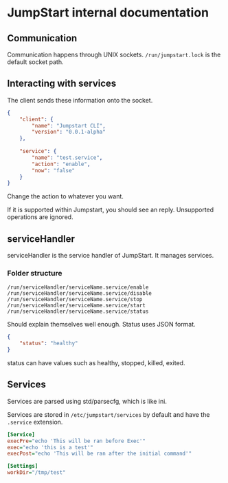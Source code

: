 # JumpStart internal documentation

## Communication
Communication happens through UNIX sockets. `/run/jumpstart.lock` is the default socket path.

## Interacting with services

The client sends these information onto the socket.

```json
{
    "client": {
        "name": "Jumpstart CLI",
        "version": "0.0.1-alpha"
    },
    
    "service": {
        "name": "test.service",
        "action": "enable",
        "now": "false"
    }    
}
```

Change the action to whatever you want.

If it is supported within Jumpstart, you should see an reply. Unsupported operations are ignored.

## serviceHandler
serviceHandler is the service handler of JumpStart. It manages services.

### Folder structure
```
/run/serviceHandler/serviceName.service/enable
/run/serviceHandler/serviceName.service/disable
/run/serviceHandler/serviceName.service/stop
/run/serviceHandler/serviceName.service/start
/run/serviceHandler/serviceName.service/status
```
Should explain themselves well enough.
Status uses JSON format.

```json
{
    "status": "healthy" 
}
```

status can have values such as healthy, stopped, killed, exited.

## Services
Services are parsed using std/parsecfg, which is like ini.

Services are stored in `/etc/jumpstart/services` by default and have the `.service` extension.

```ini
[Service]
execPre="echo 'This will be ran before Exec'"
exec="echo 'this is a test'"
execPost="echo 'This will be ran after the initial command'"

[Settings]
workDir="/tmp/test"
```
